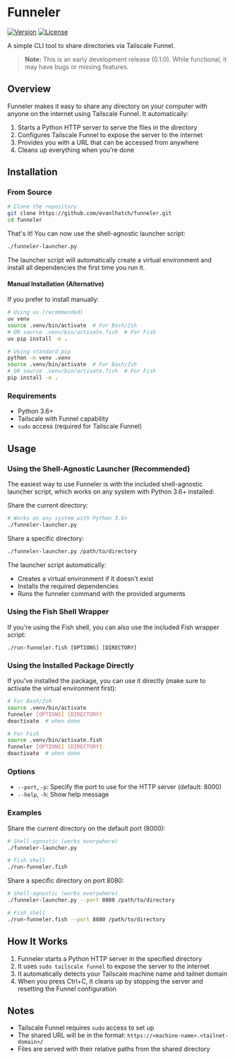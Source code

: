 # Funneler

[![Version](https://img.shields.io/badge/version-0.1.0-blue.svg)](https://github.com/evanlhatch/funneler)
[![License](https://img.shields.io/badge/license-MIT-green.svg)](https://github.com/evanlhatch/funneler/blob/main/LICENSE)

A simple CLI tool to share directories via Tailscale Funnel.

> **Note:** This is an early development release (0.1.0). While functional, it may have bugs or missing features.

## Overview

Funneler makes it easy to share any directory on your computer with anyone on the internet using Tailscale Funnel. It automatically:

1. Starts a Python HTTP server to serve the files in the directory
2. Configures Tailscale Funnel to expose the server to the internet
3. Provides you with a URL that can be accessed from anywhere
4. Cleans up everything when you're done

## Installation

### From Source

```bash
# Clone the repository
git clone https://github.com/evanlhatch/funneler.git
cd funneler
```

That's it! You can now use the shell-agnostic launcher script:

```bash
./funneler-launcher.py
```

The launcher script will automatically create a virtual environment and install all dependencies the first time you run it.

#### Manual Installation (Alternative)

If you prefer to install manually:

```bash
# Using uv (recommended)
uv venv
source .venv/bin/activate  # For Bash/Zsh
# OR source .venv/bin/activate.fish  # For Fish
uv pip install -e .

# Using standard pip
python -m venv .venv
source .venv/bin/activate  # For Bash/Zsh
# OR source .venv/bin/activate.fish  # For Fish
pip install -e .
```

### Requirements

- Python 3.6+
- Tailscale with Funnel capability
- `sudo` access (required for Tailscale Funnel)

## Usage

### Using the Shell-Agnostic Launcher (Recommended)

The easiest way to use Funneler is with the included shell-agnostic launcher script, which works on any system with Python 3.6+ installed:

Share the current directory:

```bash
# Works on any system with Python 3.6+
./funneler-launcher.py
```

Share a specific directory:

```bash
./funneler-launcher.py /path/to/directory
```

The launcher script automatically:
- Creates a virtual environment if it doesn't exist
- Installs the required dependencies
- Runs the funneler command with the provided arguments

### Using the Fish Shell Wrapper

If you're using the Fish shell, you can also use the included Fish wrapper script:

```fish
./run-funneler.fish [OPTIONS] [DIRECTORY]
```

### Using the Installed Package Directly

If you've installed the package, you can use it directly (make sure to activate the virtual environment first):

```bash
# For Bash/Zsh
source .venv/bin/activate
funneler [OPTIONS] [DIRECTORY]
deactivate  # when done

# For Fish
source .venv/bin/activate.fish
funneler [OPTIONS] [DIRECTORY]
deactivate  # when done
```

### Options

- `--port`, `-p`: Specify the port to use for the HTTP server (default: 8000)
- `--help`, `-h`: Show help message

### Examples

Share the current directory on the default port (8000):

```bash
# Shell-agnostic (works everywhere)
./funneler-launcher.py

# Fish shell
./run-funneler.fish
```

Share a specific directory on port 8080:

```bash
# Shell-agnostic (works everywhere)
./funneler-launcher.py --port 8080 /path/to/directory

# Fish shell
./run-funneler.fish --port 8080 /path/to/directory
```

## How It Works

1. Funneler starts a Python HTTP server in the specified directory
2. It uses `sudo tailscale funnel` to expose the server to the internet
3. It automatically detects your Tailscale machine name and tailnet domain
4. When you press Ctrl+C, it cleans up by stopping the server and resetting the Funnel configuration

## Notes

- Tailscale Funnel requires `sudo` access to set up
- The shared URL will be in the format: `https://<machine-name>.<tailnet-domain>/`
- Files are served with their relative paths from the shared directory
